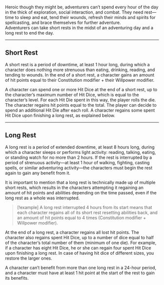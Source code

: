 Heroic though they might be, adventurers can’t spend every hour of the day in the thick of exploration, social interaction, and combat. They need rest—time to sleep and eat, tend their wounds, refresh their minds and spirits for spellcasting, and brace themselves for further adventure.  
Adventurers can take short rests in the midst of an adventuring day and a long rest to end the day.
   
- - -
## Short Rest
 
A short rest is a period of downtime, at least 1 hour long, during which a character does nothing more strenuous than eating, drinking, reading, and tending to wounds. In the end of a short rest, a character gains an amount of hit points equal to their Constitution modifier + their Willpower modifier.
 
A character can spend one or more Hit Dice at the end of a short rest, up to the character’s maximum number of Hit Dice, which is equal to the character’s level. For each Hit Die spent in this way, the player rolls the die. The character regains hit points equal to the total. The player can decide to spend an additional Hit Die after each roll. A character regains some spent Hit Dice upon finishing a long rest, as explained below.
- - -
## Long Rest
 
A long rest is a period of extended downtime, at least 8 hours long, during which a character sleeps or performs light activity: reading, talking, eating, or standing watch for no more than 2 hours. If the rest is interrupted by a period of strenuous activity—at least 1 hour of walking, fighting, casting spells, or similar adventuring activity—the characters must begin the rest again to gain any benefit from it.
 
It is important to mention that a long rest is technically made up of multiple short rests, which results in the characters attempting it regaining an amount of hit points and abilities depending on the time passed, even if the long rest as a whole was interrupted. 

>[!example]
>A long rest interrupted 4 hours from its start means that each character regains all of its short rest resetting abilities back, and an amount of hit points equal to 4 times (Constitution modifier + Willpower modifier).
 
At the end of a long rest, a character regains all lost hit points. The character also regains spent Hit Dice, up to a number of dice equal to half of the character’s total number of them (minimum of one die). For example, if a character has eight Hit Dice, he or she can regain four spent Hit Dice upon finishing a long rest. In case of having hit dice of different sizes, you restore the larger ones.
 
A character can’t benefit from more than one long rest in a 24-hour period, and a character must have at least 1 hit point at the start of the rest to gain its benefits.